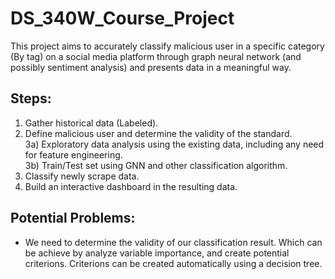 # DS_340W_Course_Project

This project aims to accurately classify malicious user in a specific category (By tag) on a social media platform through graph neural network (and possibly sentiment analysis) and presents data in a meaningful way. 

## Steps:

1) Gather historical data (Labeled). <br />
2) Define malicious user and determine the validity of the standard. <br />
3a) Exploratory data analysis using the existing data, including any need for feature engineering. <br />
3b) Train/Test set using GNN and other classification algorithm.
4) Classify newly scrape data.
5) Build an interactive dashboard in the resulting data.

## Potential Problems:

- We need to determine the validity of our classification result. Which can be achieve by analyze variable importance, and create potential criterions. Criterions can be created automatically using a decision tree.
